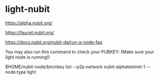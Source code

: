 ﻿# light-nubit

 https://alpha.nubit.org/
 
 https://faucet.nubit.org/

 https://docs.nubit.org/nubit-da/run-a-node-faq

 You may also run this command to check your PUBKEY: (Make sure your light node is running!)
 
 $HOME/nubit-node/bin/nkey list --p2p.network nubit-alphatestnet-1 --node.type light
